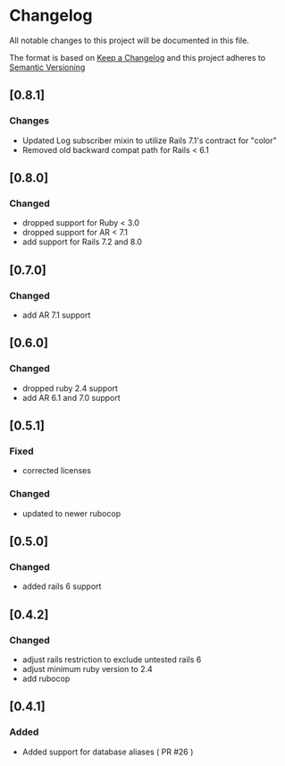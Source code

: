 # Changelog
All notable changes to this project will be documented in this file.

The format is based on [Keep a Changelog](http://keepachangelog.com/en/1.0.0/)
and this project adheres to [Semantic Versioning](http://semver.org/spec/v2.0.0.html)

## [0.8.1]
### Changes
- Updated Log subscriber mixin to utilize Rails 7.1's contract for "color"
- Removed old backward compat path for Rails < 6.1

## [0.8.0]
### Changed
- dropped support for Ruby < 3.0
- dropped support for AR < 7.1
- add support for Rails 7.2 and 8.0

## [0.7.0]
### Changed
- add AR 7.1 support

## [0.6.0]
### Changed
- dropped ruby 2.4 support
- add AR 6.1 and 7.0 support

## [0.5.1]
### Fixed
- corrected licenses
### Changed
- updated to newer rubocop

## [0.5.0]
### Changed
- added rails 6 support

## [0.4.2]
### Changed
- adjust rails restriction to exclude untested rails 6
- adjust minimum ruby version to 2.4
- add rubocop

## [0.4.1]
### Added
- Added support for database aliases ( PR #26 )
